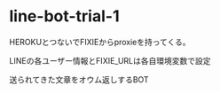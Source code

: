 # line-bot-trial-1
HEROKUとつないでFIXIEからproxieを持ってくる。

LINEの各ユーザー情報とFIXIE_URLは各自環境変数で設定

送られてきた文章をオウム返しするBOT

